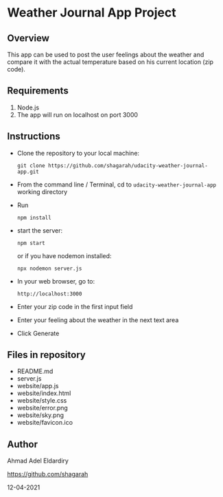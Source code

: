 # Weather Journal App Project

## Overview

This app can be used to post the user feelings about the weather and compare it with the actual temperature based on his current location (zip code).

## Requirements

1. Node.js
2. The app will run on localhost on port 3000

## Instructions

* Clone the repository to your local machine:
  
  `git clone https://github.com/shagarah/udacity-weather-journal-app.git`
* From the command line / Terminal, cd to `udacity-weather-journal-app` working directory
* Run
  
   `npm install`

* start the server:
  
  `npm start`

  or if you have nodemon installed:

  `npx nodemon server.js`
* In your web browser, go to:
  
  `http://localhost:3000`
* Enter your zip code in the first input field
* Enter your feeling about the weather in the next text area
* Click Generate

## Files in repository

* README.md
* server.js
* website/app.js
* website/index.html
* website/style.css
* website/error.png
* website/sky.png
* website/favicon.ico

## Author

Ahmad Adel Eldardiry

https://github.com/shagarah

12-04-2021